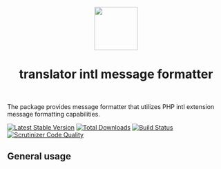 <p align="center">
    <a href="https://github.com/yiisoft" target="_blank">
        <img src="https://avatars0.githubusercontent.com/u/993323" height="100px">
    </a>
    <h1 align="center">translator intl message formatter</h1>
    <br>
</p>

The package provides message formatter that utilizes PHP intl extension message formatting capabilities.

[![Latest Stable Version](https://poser.pugx.org/yiisoft/translator-formatter-intl/v/stable.png)](https://packagist.org/packages/yiisoft/translator-formatter-intl)
[![Total Downloads](https://poser.pugx.org/yiisoft/translator-formatter-intl/downloads.png)](https://packagist.org/packages/yiisoft/translator-formatter-intl)
[![Build Status](https://travis-ci.com/yiisoft/translator-formatter-intl.svg?branch=master)](https://travis-ci.com/yiisoft/translator-formatter-intl)
[![Scrutinizer Code Quality](https://scrutinizer-ci.com/g/yiisoft/translator-formatter-intl/badges/quality-score.png?b=master)](https://scrutinizer-ci.com/g/yiisoft/translator-formatter-intl/?branch=master)

## General usage

